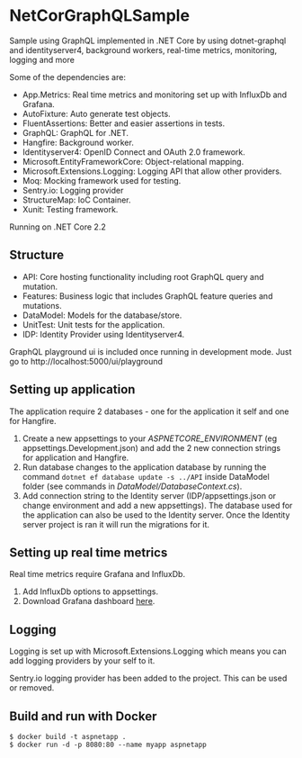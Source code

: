 # NetCorGraphQLSample

Sample using GraphQL implemented in .NET Core by using dotnet-graphql and identityserver4, background workers, real-time metrics, monitoring, logging and more

Some of the dependencies are:

- App.Metrics: Real time metrics and monitoring set up with InfluxDb and Grafana.
- AutoFixture: Auto generate test objects.
- FluentAssertions: Better and easier assertions in tests.
- GraphQL: GraphQL for .NET.
- Hangfire: Background worker.
- Identityserver4: OpenID Connect and OAuth 2.0 framework.
- Microsoft.EntityFrameworkCore: Object-relational mapping.
- Microsoft.Extensions.Logging: Logging API that allow other providers.
- Moq: Mocking framework used for testing.
- Sentry.io: Logging provider
- StructureMap: IoC Container.
- Xunit: Testing framework.

Running on .NET Core 2.2

## Structure

- API: Core hosting functionality including root GraphQL query and mutation.
- Features: Business logic that includes GraphQL feature queries and mutations.
- DataModel: Models for the database/store.
- UnitTest: Unit tests for the application.
- IDP: Identity Provider using Identityserver4.

GraphQL playground ui is included once running in development mode. Just go to http://localhost:5000/ui/playground

## Setting up application

The application require 2 databases - one for the application it self and one for Hangfire.

1.  Create a new appsettings to your _ASPNETCORE_ENVIRONMENT_ (eg appsettings.Development.json) and add the 2 new connection strings for application and Hangfire.
2.  Run database changes to the application database by running the command `dotnet ef database update -s ../API` inside DataModel folder (see commands in _DataModel/DatabaseContext.cs_).
3.  Add connection string to the Identity server (IDP/appsettings.json or change environment and add a new appsettings). The database used for the application can also be used to the Identity server. Once the Identity server project is ran it will run the migrations for it.

## Setting up real time metrics

Real time metrics require Grafana and InfluxDb.

1.  Add InfluxDb options to appsettings.
2.  Download Grafana dashboard [here](https://grafana.com/dashboards/2125).

## Logging

Logging is set up with Microsoft.Extensions.Logging which means you can add logging providers by your self to it.

Sentry.io logging provider has been added to the project. This can be used or removed.

## Build and run with Docker

```
$ docker build -t aspnetapp .
$ docker run -d -p 8080:80 --name myapp aspnetapp
```
